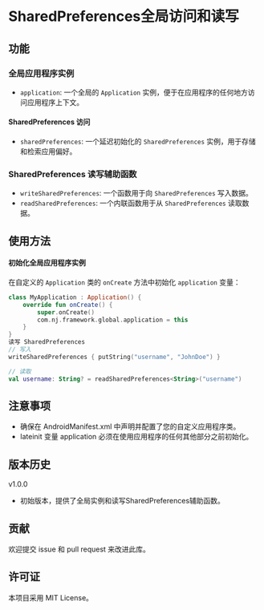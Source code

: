 # SharedPreferences全局访问和读写

## 功能

### 全局应用程序实例

- `application`: 一个全局的 `Application` 实例，便于在应用程序的任何地方访问应用程序上下文。

#### SharedPreferences 访问

- `sharedPreferences`: 一个延迟初始化的 `SharedPreferences` 实例，用于存储和检索应用偏好。

### SharedPreferences 读写辅助函数

- `writeSharedPreferences`: 一个函数用于向 `SharedPreferences` 写入数据。
- `readSharedPreferences`: 一个内联函数用于从 `SharedPreferences` 读取数据。

## 使用方法

#### 初始化全局应用程序实例

在自定义的 `Application` 类的 `onCreate` 方法中初始化 `application` 变量：

```kotlin
class MyApplication : Application() {
    override fun onCreate() {
        super.onCreate()
        com.nj.framework.global.application = this
    }
}
读写 SharedPreferences
// 写入
writeSharedPreferences { putString("username", "JohnDoe") }

// 读取
val username: String? = readSharedPreferences<String>("username")
````
## 注意事项
- 确保在 AndroidManifest.xml 中声明并配置了您的自定义应用程序类。
- lateinit 变量 application 必须在使用应用程序的任何其他部分之前初始化。

## 版本历史
v1.0.0
- 初始版本，提供了全局实例和读写SharedPreferences辅助函数。
## 贡献
欢迎提交 issue 和 pull request 来改进此库。

## 许可证
本项目采用 MIT License。
